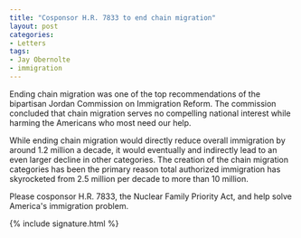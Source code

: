 ```yaml
---
title: "Cosponsor H.R. 7833 to end chain migration"
layout: post
categories:
- Letters
tags:
- Jay Obernolte
- immigration
---
```


Ending chain migration was one of the top recommendations of the bipartisan Jordan Commission on Immigration Reform. The commission concluded that chain migration serves no compelling national interest while harming the Americans who most need our help.

While ending chain migration would directly reduce overall immigration by around 1.2 million a decade, it would eventually and indirectly lead to an even larger decline in other categories. The creation of the chain migration categories has been the primary reason total authorized immigration has skyrocketed from 2.5 million per decade to more than 10 million.

Please cosponsor H.R. 7833, the Nuclear Family Priority Act, and help solve America's immigration problem.

{% include signature.html %}
